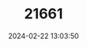 ---
title: "21661"
category: "Tetracerus quadricornis"
draft: false
date: 2024-02-22 13:03:50
languages:
  French: ["Antilope à Quatre Cornes", "Tétracère"]
  Spanish; Castilian: ["Antílope de Cuatro Cuernos"]
  Hindi: ["Chousingha"]
  German: ["Vierhornantilope"]
  English: ["Four-horned Antelope"]
---